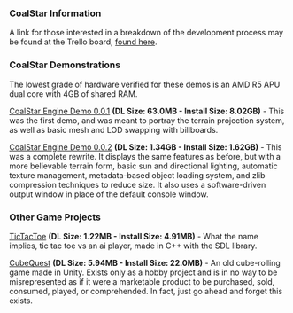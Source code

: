 

### CoalStar Information

A link for those interested in a breakdown of the development process may be found at the Trello board, [found here](https://trello.com/b/WMep4bf6/coalstar-development).

### CoalStar Demonstrations
The lowest grade of hardware verified for these demos is an AMD R5 APU dual core with 4GB of shared RAM.

[CoalStar Engine Demo 0.0.1](https://mega.nz/file/LhlCVapL#OYIqpqonNO9ahLczQaZ6Zdggmq5jbUROF0T__Sbyucs) **(DL Size: 63.0MB - Install Size: 8.02GB)** - This was the first demo, and was meant to portray the terrain projection system, as well as basic mesh and LOD swapping with billboards. 

[CoalStar Engine Demo 0.0.2](https://mega.nz/file/aocVmaCD#4yy16iWCCU8DAh3Ec-iSEO0GA9va4a15mg52f5K7aWA) **(DL Size: 1.34GB - Install Size: 1.62GB)** - This was a complete rewrite. It displays the same features as before, but with a more believable terrain form, basic sun and directional lighting, automatic texture management, metadata-based object loading system, and zlib compression techniques to reduce size. It also uses a software-driven output window in place of the default console window.

### Other Game Projects
[TicTacToe](https://mega.nz/file/7t9C3ZbD#lSQqX84eIYY2zw6eYgAwnEezadeXD4vvif8AwqQw-o0) **(DL Size: 1.22MB - Install Size: 4.91MB)** - What the name implies, tic tac toe vs an ai player, made in C++ with the SDL library.

[CubeQuest](https://mega.nz/file/iw10CC5R#4j5FxeKc5BY_8adYyNtntgI-3SBhj99zn0hB8nwKB3w) **(DL Size: 5.94MB - Install Size: 22.0MB)** - An old cube-rolling game made in Unity. Exists only as a hobby project and is in no way to be misrepresented as if it were a marketable product to be purchased, sold, consumed, played, or comprehended. In fact, just go ahead and forget this exists.

